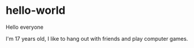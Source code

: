 # hello-world

Hello everyone

I'm 17 years old, I like to hang out with friends and play computer games.
